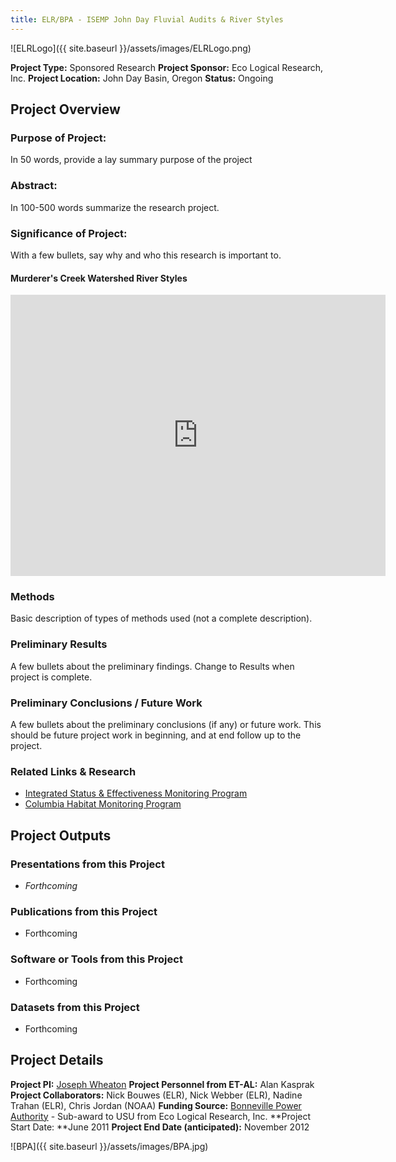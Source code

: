 ```yaml
---
title: ELR/BPA - ISEMP John Day Fluvial Audits & River Styles
---
```


![ELRLogo]({{ site.baseurl }}/assets/images/ELRLogo.png)

**Project Type:** Sponsored Research
**Project Sponsor:** Eco Logical Research, Inc.
**Project Location:** John Day Basin, Oregon
**Status:**   Ongoing

## Project Overview

### Purpose of Project:

In 50 words, provide a lay summary purpose of the project

### Abstract:

In 100-500 words summarize the research project.

### Significance of Project:

With a few bullets, say why and who this research is important to.

#### Murderer's Creek Watershed River Styles

<iframe src="https://www.google.com/maps/embed?pb=!1m10!1m8!1m3!1d201106.4178773782!2d-119.34242199999998!3d44.290435!3m2!1i1024!2i768!4f13.1!5e1!3m2!1sen!2sus!4v1504880246154" width="600" height="450" frameborder="0" style="border:0" allowfullscreen></iframe>

### Methods

Basic description of types of methods used (not a complete description). 

### Preliminary Results

A few bullets about the preliminary findings. Change to Results when project is complete.

### Preliminary Conclusions / Future Work

A few bullets about the preliminary conclusions (if any) or future work. This should be future project work in beginning, and at end follow up to the project.

### Related Links & Research

- [Integrated Status & Effectiveness Monitoring Program](http://www.nwfsc.noaa.gov/research/divisions/cbd/mathbio/isemp/index.cfm)
- [Columbia Habitat Monitoring Program](http://champmonitoring.org/)

## Project Outputs

### Presentations from this Project

- *Forthcoming*

### Publications from this Project

- Forthcoming

### Software or Tools from this Project

- Forthcoming

### Datasets from this Project

- Forthcoming

## Project Details

**Project PI:**  [Joseph Wheaton](http://joewheaton.org/) 
**Project Personnel from ET-AL:** Alan Kasprak
**Project Collaborators:** Nick Bouwes (ELR), Nick Webber (ELR), Nadine Trahan (ELR), Chris Jordan (NOAA)
**Funding Source:** [Bonneville Power Authority](http://www.bpa.gov/corporate/) - Sub-award to USU from Eco Logical Research, Inc.
**Project Start Date: **June 2011
**Project End Date (anticipated):** November 2012

![BPA]({{ site.baseurl }}/assets/images/BPA.jpg)
